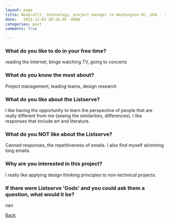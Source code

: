 ```yaml
---
layout: page
title: Nonprofit, technology, project manager in Washington DC, USA - 32
date:   2015-12-03 20:16:36 -0800
categories: post
comments: True

---
```


### What do you like to do in your free time?
<p>reading the Internet, binge watching TV, going to concerts </p>

### What do you know the most about?
<p>Project management, leading teams, design research</p>

### What do you like about the Listserve?
<p>I like having the opportunity to learn the perspective of people that are really different from me (seeing the similarities, differences). I like responses that include art and literature.</p>

### What do you NOT like about the Listserve?
<p>Canned responses, the repetitiveness of emails. I also find myself skimming long emails.</p>

### Why are you interested in this project?
<p>I really like applying design thinking principles to non-technical projects.</p>

### If there were Listserve 'Gods' and you could ask them a question, what would it be?
<p>nan</p>

[Back][1]

[1]: /home/responders/all